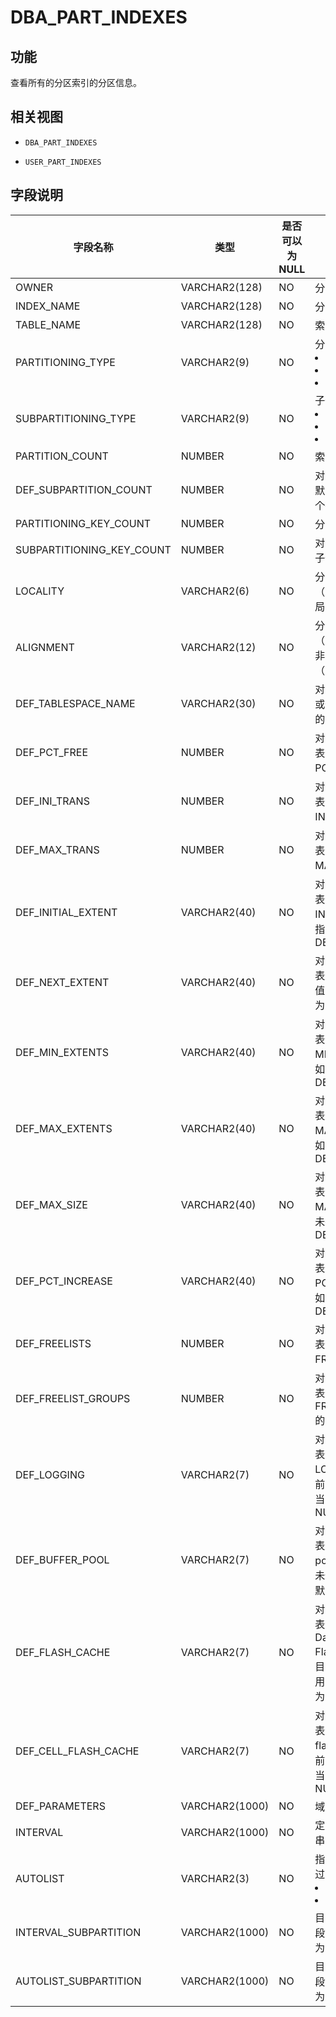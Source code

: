DBA_PART_INDEXES
=====================================

功能
-----------

查看所有的分区索引的分区信息。

相关视图
-------------

* `DBA_PART_INDEXES`

* `USER_PART_INDEXES`

字段说明
-------------

|           字段名称            |       类型       | 是否可以为 NULL |                                                                                     描述                                                                                     |
|---------------------------|----------------|------------|----------------------------------------------------------------------------------------------------------------------------------------------------------------------------|
| OWNER                     | VARCHAR2(128)  | NO         | 分区索引所有者                                                                                                                                                                    |
| INDEX_NAME                | VARCHAR2(128)  | NO         | 分区索引的名字                                                                                                                                                                    |
| TABLE_NAME                | VARCHAR2(128)  | NO         | 索引关联的表的名字                                                                                                                                                                  |
| PARTITIONING_TYPE         | VARCHAR2(9)    | NO         | 分区方式: <li> HASH   <li> RANGE   <li> LIST        |
| SUBPARTITIONING_TYPE      | VARCHAR2(9)    | NO         | 子分区的分区方式: <li> HASH   <li> RANGE   <li> LIST    |
| PARTITION_COUNT           | NUMBER         | NO         | 索引中分区个数                                                                                                                                                                    |
| DEF_SUBPARTITION_COUNT    | NUMBER         | NO         | 对于复合分区索引，默认为子分区的分区个数（如果指定）                                                                                                                                                 |
| PARTITIONING_KEY_COUNT    | NUMBER         | NO         | 分区键中列的个数                                                                                                                                                                   |
| SUBPARTITIONING_KEY_COUNT | NUMBER         | NO         | 对于复合分区索引，子分区分区键个数                                                                                                                                                          |
| LOCALITY                  | VARCHAR2(6)    | NO         | 分区索引是局部（LOCAL） 还是全局 （GLOBAL）                                                                                                                                               |
| ALIGNMENT                 | VARCHAR2(12)   | NO         | 分区索引是前缀（PREFIXED）还是非前缀 （NON_PREFIXED）                                                                                                                                      |
| DEF_TABLESPACE_NAME       | VARCHAR2(30)   | NO         | 对于局部索引, 添加或分割表分区时默认的表空间                                                                                                                                                    |
| DEF_PCT_FREE              | NUMBER         | NO         | 对于局部索引， 添加表分区时默认 PCTFREE 值                                                                                                                                                 |
| DEF_INI_TRANS             | NUMBER         | NO         | 对于局部索引，添加表分区时默认 INITRANS 值                                                                                                                                                 |
| DEF_MAX_TRANS             | NUMBER         | NO         | 对于局部索引，添加表分区时默认 MAXTRANS 的值                                                                                                                                                |
| DEF_INITIAL_EXTENT        | VARCHAR2(40)   | NO         | 对于局部索引，添加表分区时默认 INITIAL 值。如果未指定，值为 DEFAULT                                                                                                                                 |
| DEF_NEXT_EXTENT           | VARCHAR2(40)   | NO         | 对于局部索引，添加表分区时默认 NEXT 值；如果未指定，值为 DEFAULT                                                                                                                                    |
| DEF_MIN_EXTENTS           | VARCHAR2(40)   | NO         | 对于局部索引，添加表分区时默认 MINEXTENTS 值。如果未指定，值为 DEFAULT                                                                                                                              |
| DEF_MAX_EXTENTS           | VARCHAR2(40)   | NO         | 对于局部索引，添加表分区时默认 MAXEXTENTS 值。如果未指定，值为 DEFAULT                                                                                                                              |
| DEF_MAX_SIZE              | VARCHAR2(40)   | NO         | 对于局部索引，添加表分区时默认 MAXSIZE 值；如果未指定，值为 DEFAULT                                                                                                                                 |
| DEF_PCT_INCREASE          | VARCHAR2(40)   | NO         | 对于局部索引，添加表分区时默认 PCTINCREASE 值；如果未指定，值为 DEFAULT                                                                                                                             |
| DEF_FREELISTS             | NUMBER         | NO         | 对于局部索引，添加表分区时默认 FREELISTS 的值                                                                                                                                               |
| DEF_FREELIST_GROUPS       | NUMBER         | NO         | 对于局部索引，添加表分区时默认 FREELIST GROUPS 的值                                                                                                                                         |
| DEF_LOGGING               | VARCHAR2(7)    | NO         | 对于局部索引，添加表分区时默认 LOGGING 参数。目前该字段暂未使用，当前该字段默认为 NULL                                                                                                                         |
| DEF_BUFFER_POOL           | VARCHAR2(7)    | NO         | 对于局部索引，添加表分区时默认 buffer pool 。目前该字段暂未使用，当前该字段默认为 NULL                                                                                                                       |
| DEF_FLASH_CACHE           | VARCHAR2(7)    | NO         | 对于局部索引，添加表分区时默认 Database Smart Flash Cache hint。目前该字段暂未使用，当前该字段默认为 NULL                                                                                                    |
| DEF_CELL_FLASH_CACHE      | VARCHAR2(7)    | NO         | 对于局部索引, 添加表分区时默认 cell flash cache hint。目前该字段暂未使用，当前该字段默认为 NULL                                                                                                             |
| DEF_PARAMETERS            | VARCHAR2(1000) | NO         | 域索引的默认参数串                                                                                                                                                                  |
| INTERVAL                  | VARCHAR2(1000) | NO         | 定义区间划分的字符串                                                                                                                                                                 |
| AUTOLIST                  | VARCHAR2(3)    | NO         | 指示本地索引是否通过自动列表分区：<li>YES<li>NO                                                                                                                                                                            |
| INTERVAL_SUBPARTITION     | VARCHAR2(1000) | NO         | 目前暂不支持该字段，当前该字段默认为 NULL                                                                                                                                                                           |
| AUTOLIST_SUBPARTITION     | VARCHAR2(1000) | NO         | 目前暂不支持该字段，当前该字段默认为 NULL                                                                                                                                                                           |
